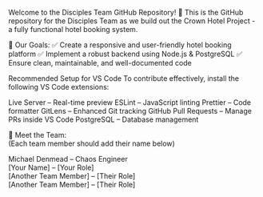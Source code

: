 Welcome to the Disciples Team GitHub Repository! 🚀
This is the GitHub repository for the Disciples Team as we build out the Crown Hotel Project - a fully functional hotel booking system.

📌 Our Goals:
✅ Create a responsive and user-friendly hotel booking platform
✅ Implement a robust backend using Node.js & PostgreSQL
✅ Ensure clean, maintainable, and well-documented code

Recommended Setup for VS Code
To contribute effectively, install the following VS Code extensions:

Live Server – Real-time preview
ESLint – JavaScript linting
Prettier – Code formatter
GitLens – Enhanced Git tracking
GitHub Pull Requests – Manage PRs inside VS Code
PostgreSQL – Database management


👥 Meet the Team:  
(Each team member should add their name below)  

Michael Denmead – Chaos Engineer  
[Your Name] – [Your Role]  
[Another Team Member] – [Their Role]  
[Another Team Member] – [Their Role]  